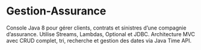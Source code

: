 # Gestion-Assurance
Console Java 8 pour gérer clients, contrats et sinistres d’une compagnie d’assurance. Utilise Streams, Lambdas, Optional et JDBC. Architecture MVC avec CRUD complet, tri, recherche et gestion des dates via Java Time API.
